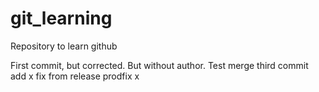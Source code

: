 # git_learning
Repository to learn github 

First commit, but corrected. But without author. Test merge
third commit
add x fix from release
prodfix x